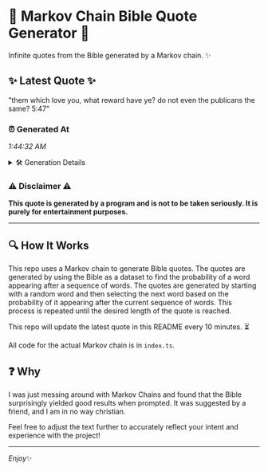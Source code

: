 # 📖 Markov Chain Bible Quote Generator 📖

Infinite quotes from the Bible generated by a Markov chain. ✨

## ✨ Latest Quote ✨
"them which love you, what reward have ye? do not even the publicans the same? 5:47"

### ⏰ Generated At
*1:44:32 AM*

<details>
    <summary>🛠️ Generation Details</summary>
    <p>
        <strong>🌱 Seed:</strong> them<br>
        <strong>🔄 Iterations:</strong> 15<br>
        <strong>📜 Context History:</strong><br>[ them ]: which<br>[ them, which ]: love<br>[ them, which, love ]: you,<br>[ them, which, love, you, ]: what<br>[ them, which, love, you,, what ]: reward<br>[ them, which, love, you,, what, reward ]: have<br>[ which, love, you,, what, reward, have ]: ye?<br>[ love, you,, what, reward, have, ye? ]: do<br>[ you,, what, reward, have, ye?, do ]: not<br>[ what, reward, have, ye?, do, not ]: even<br>[ reward, have, ye?, do, not, even ]: the<br>[ have, ye?, do, not, even, the ]: publicans<br>[ ye?, do, not, even, the, publicans ]: the<br>[ do, not, even, the, publicans, the ]: same?<br>[ not, even, the, publicans, the, same? ]: 5:47<br>
    </p>
</details>

### ⚠️ Disclaimer ⚠️
**This quote is generated by a program and is not to be taken seriously. It is purely for entertainment purposes.**

---

## 🔍 How It Works

This repo uses a Markov chain to generate Bible quotes. The quotes are generated by using the Bible as a dataset to find the probability of a word appearing after a sequence of words. The quotes are generated by starting with a random word and then selecting the next word based on the probability of it appearing after the current sequence of words. This process is repeated until the desired length of the quote is reached.

This repo will update the latest quote in this README every 10 minutes. ⏳

All code for the actual Markov chain is in `index.ts`.

## ❓ Why

I was just messing around with Markov Chains and found that the Bible surprisingly yielded good results when prompted. 
It was suggested by a friend, and I am in no way christian.

Feel free to adjust the text further to accurately reflect your intent and experience with the project!

---

*Enjoy*✨
